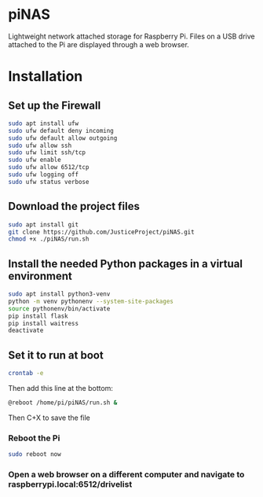 # piNAS
Lightweight network attached storage for Raspberry Pi. Files on a USB drive attached to the Pi are displayed through a web browser.

# Installation
## Set up the Firewall
```bash
sudo apt install ufw
sudo ufw default deny incoming
sudo ufw default allow outgoing
sudo ufw allow ssh
sudo ufw limit ssh/tcp
sudo ufw enable
sudo ufw allow 6512/tcp
sudo ufw logging off
sudo ufw status verbose
```
## Download the project files
```bash
sudo apt install git
git clone https://github.com/JusticeProject/piNAS.git
chmod +x ./piNAS/run.sh
```
## Install the needed Python packages in a virtual environment
```bash
sudo apt install python3-venv
python -m venv pythonenv --system-site-packages
source pythonenv/bin/activate
pip install flask
pip install waitress
deactivate
```
## Set it to run at boot
```bash
crontab -e
```
Then add this line at the bottom:
```bash
@reboot /home/pi/piNAS/run.sh &
```
Then C+X to save the file
### Reboot the Pi
```bash
sudo reboot now
```
### Open a web browser on a different computer and navigate to raspberrypi.local:6512/drivelist
